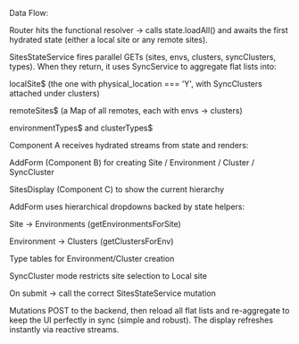 Data Flow:

Router hits the functional resolver → calls state.loadAll() and awaits the first hydrated state (either a local site or any remote sites).

SitesStateService fires parallel GETs (sites, envs, clusters, syncClusters, types). When they return, it uses SyncService to aggregate flat lists into:

localSite$ (the one with physical_location === 'Y', with SyncClusters attached under clusters)

remoteSites$ (a Map of all remotes, each with envs → clusters)

environmentTypes$ and clusterTypes$

Component A receives hydrated streams from state and renders:

AddForm (Component B) for creating Site / Environment / Cluster / SyncCluster

SitesDisplay (Component C) to show the current hierarchy

AddForm uses hierarchical dropdowns backed by state helpers:

Site → Environments (getEnvironmentsForSite)

Environment → Clusters (getClustersForEnv)

Type tables for Environment/Cluster creation

SyncCluster mode restricts site selection to Local site

On submit → call the correct SitesStateService mutation

Mutations POST to the backend, then reload all flat lists and re-aggregate to keep the UI perfectly in sync (simple and robust).
The display refreshes instantly via reactive streams.
